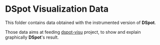 # DSpot Visualization Data

This folder contains data obtained with the instrumented version of **DSpot**.

Those data aims at feeding [dspot-visu](https://github.com/STAMP-project/dspot-visu.git) project, to show and explain graphically **DSpot**'s result.
